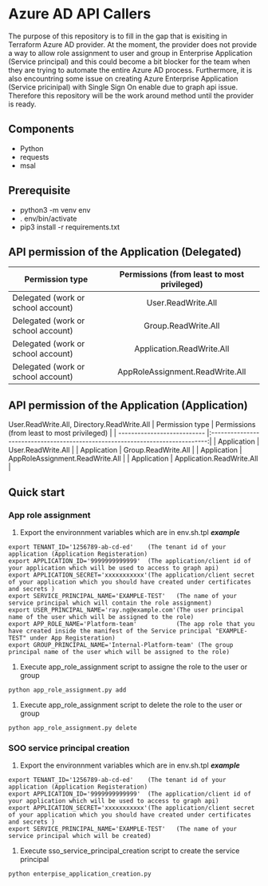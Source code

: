 # Azure AD API Callers

The purpose of this repository is to fill in the gap that is exisiting in Terraform Azure AD provider. At the moment, the provider does not provide
a way to allow role assignment to user and group in Enterprise Application (Service principal) and this could become a bit blocker for the team when
they are trying to automate the entire Azure AD process. Furthermore, it is also encountring some issue on creating Azure Enterprise Application (Service pricinipal)
with Single Sign On enable due to graph api issue. Therefore this repository will be the work around method until the provider is ready.

## Components ##
- Python
- requests
- msal

## Prerequisite ##
- python3 -m venv env
- . env/bin/activate
- pip3 install -r requirements.txt

## API permission of the Application (Delegated) ##

| Permission type             | Permissions (from least to most privileged)                                                                 |
| --------------------------- |:-----------------------------------------------------------------------------:|
| Delegated (work or school account)	     | User.ReadWrite.All                |
| Delegated (work or school account)	     | Group.ReadWrite.All               |
| Delegated (work or school account)       | Application.ReadWrite.All         |
| Delegated (work or school account)       | AppRoleAssignment.ReadWrite.All   |


## API permission of the Application (Application) ##
User.ReadWrite.All, Directory.ReadWrite.All
| Permission type             | Permissions (from least to most privileged)                                                                 |
| --------------------------- |:-----------------------------------------------------------------------------:|
| Application	                | User.ReadWrite.All                |
| Application	                | Group.ReadWrite.All               |
| Application                 | AppRoleAssignment.ReadWrite.All   |
| Application                 | Application.ReadWrite.All         |

## Quick start
### App role assignment
1. Export the environnment variables which are in env.sh.tpl
***example***
```
export TENANT_ID='1256789-ab-cd-ed'    (The tenant id of your application (Application Registeration)
export APPLICATION_ID='9999999999999'  (The application/client id of your application which will be used to access to graph api)     
export APPLICATION_SECRET='xxxxxxxxxxx'(The application/client secret of your application which you should have created under certificates and secrets )    
export SERVICE_PRINCIPAL_NAME='EXAMPLE-TEST'   (The name of your service principal which will contain the role assignment)
export USER_PRINCIPAL_NAME='ray.ng@example.com'(The user principal name of the user which will be assigned to the role)     
export APP_ROLE_NAME='Platform-team'           (The app role that you have created inside the manifest of the Service principal "EXAMPLE-TEST" under App Registeration)
export GROUP_PRINCIPAL_NAME='Internal-Platform-team' (The group principal name of the user which will be assigned to the role)
```

1. Execute app_role_assignment script to assigne the role to the user or group

```
python app_role_assignment.py add
```

1. Execute app_role_assignment script to delete the role to the user or group

```
python app_role_assignment.py delete
```

### SOO service principal creation
 1. Export the environnment variables which are in env.sh.tpl
 ***example***
 ```
 export TENANT_ID='1256789-ab-cd-ed'    (The tenant id of your application (Application Registeration)
 export APPLICATION_ID='9999999999999'  (The application/client id of your application which will be used to access to graph api)     
 export APPLICATION_SECRET='xxxxxxxxxxx'(The application/client secret of your application which you should have created under certificates and secrets )    
 export SERVICE_PRINCIPAL_NAME='EXAMPLE-TEST'   (The name of your service principal which will be created)
 ```

 1. Execute sso_service_principal_creation script to create the service principal
 ```
 python enterpise_application_creation.py
 ```
